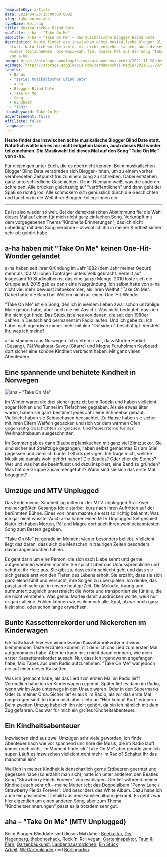 ```yaml
---
templateKey: article
date: 2021-04-25T16:00:00.000Z
slug: take-on-me-aha
typeName: Beitrag
title: Musikalisches Blind Date
subTitle: a-ha – "Take On Me"
seoTitle: a-ha – "Take On Me" – Das musikalische Blogger Blind Date
description: Heute findet das inzwischen achte musikalische Blogger Blind Date
  statt. Natürlich wollte ich es mir nicht entgehen lassen, auch dieses Mal
  wieder teilzunehmen. Die Musikwahl fiel dieses Mal auf den Song "Take On Me"
  von a-ha.
image: https://storage.googleapis.com/cardamonchai-media/2021-11-20/design-ohne-titel-jpg-imagine-382818_775935_1024_768/640.webp
ogImage: https://storage.googleapis.com/cardamonchai-media/2021-11-20/take-on-me-fb-png-imagine-080808_736046_1200_628/640.webp
labels:
  - Bands
  - "serie: Musikalisches Blind Date"
  - a-ha
  - Blogger Blind Date
  - Take On Me
  - Song
  - Kindheit
  - "1982"
focusKeyword: Take On Me
advertisement: false
affiliate: false
language: de
---
```


**Heute findet das inzwischen achte musikalische Blogger Blind Date statt. Natürlich wollte ich es mir nicht entgehen lassen, auch dieses Mal wieder teilzunehmen. Die Musikwahl fiel dieses Mal auf den Song "Take On Me" von a-ha.**

Für diejenigen unter Euch, die es noch nicht kennen: Beim musikalischen Blogger Blind Date verabreden sich Blogger⋆innen, um zu einem vorher verabredeten Zeitpunkt frei zu einem Song zu schreiben. Dabei entstehen ganz unterschiedliche Geschichten. Denn: Niemand weiß, was die anderen schreiben. Alle drücken gleichzeitig auf "veröffentlichen" und dann geht der Spaß so richtig los: Alle schmökern sich genüsslich durch die Geschichten und tauchen in die Welt ihrer Blogger-Kolleg⋆innen ein.

---

Es ist also wieder so weit. Bei der demokratischen Abstimmung fiel die Wahl dieses Mal auf einen für mich nicht ganz einfachen Song. Verknüpft mit dem vorgegebenen Thema "Kindheits-Erinnerungen", das ich nicht unbedingt mit dem Song verbinde – obwohl ich ihn in meiner Kindheit sicher sehr oft gehört habe.

## a-ha haben mit "Take On Me" keinen One-Hit-Wonder gelandet

a-ha haben seit ihrer Gründung im Jahr 1982 (dem Jahr meiner Geburt) mehr als 100 Millionen Tonträger unters Volk gebracht. Verteilt auf insgesamt 10 Studioalben ist das eine ganze Menge. 2010 löste sich die Gruppe auf. 2015 gab es dann eine Neugründung. Ich selbst hatte von a-ha nicht viel mehr bewusst mitbekommen, als ihren Welthit "Take On Me". Dabei hatte die Band bei Weitem nicht nur einen One-Hit-Wonder.

"Take On Me" ist ein Song, den ich in meinem Leben zwar schon unzählige Male gehört habe, aber noch nie mit Absicht. Was nicht bedeutet, dass ich ihn nicht gut finde. Das Stück ist eines von denen, die seit den 1980er Jahren in Deutschland permanent im Radio laufen. Und ich gebe zu: Ich habe mich irgendwie immer mehr mit den "Outsidern" beschäftigt. Versteht Ihr, was ich meine?

a-ha stammen aus Norwegen. Ich stelle mir vor, dass Morten Harket (Gesang), Pål Waaktaar-Savoy (Gitarre) und Magne Furuholmen Keyboard dort sicher eine schöne Kindheit verbracht haben. Mit ganz vielen Abenteuern.

## Eine spannende und behütete Kindheit in Norwegen

![aha – "Take On Me"](https://storage.googleapis.com/cardamonchai-media/2021-11-20/aha-take-on-e-jpeg-imagine-080808_776650_600_600/640.webp 'aha – "Take On Me"')

Im Winter waren die drei sicher ganz oft beim Rodeln und haben vielleicht sogar Höhlen und Tunnel im Tiefschnee gegraben. Als sie etwas älter waren, haben sie ganz bestimmt jedes Jahr eine Schneebar gebaut. Vielleicht haben sie Schneehasen beobachtet. Zu Hause haben sie sicher mit ihren Eltern Waffeln gebacken und sich vor dem warmen Ofen gegenseitig Geschichten vorgelesen. Und Papiersterne für den Weihnachtsbaum ausgeschnitten.

Im Sommer gab es dann Blaubeerpfannkuchen mit ganz viel Zimtzucker. Sie sind sicher auf Streifzüge gegangen, haben selbst gemachtes Eis am Stiel gegessen und ziemlich bunte T-Shirts getragen. Ich frage mich, welche Musik sie damals wohl gehört haben? Die Beatles? Oder eher die Stones? Wer und was hat sie beeinflusst und dazu inspiriert, eine Band zu gründen? Was hat die Gruppe zusammengeführt? Wann sind sie sich das erste Mal begegnet?

## Umzüge und MTV Unplugged

Das Ende meiner Kindheit lag mitten in der MTV Unplugged Ära. Zwei meiner größten Gesangs-Idole starben kurz nach ihren Auftritten auf der berühmten Bühne. Eines von ihnen machte sie erst so richtig bekannt. Was ich gar nicht wusste: Auch a-ha haben einen MTV Unplugged Set gespielt. Natürlich haben Morten, Pål und Magne dort auch ihren wohl bekanntesten Song zum Besten gegeben.

"Take On Me" ist gerade im Moment wieder besonders beliebt. Vielleicht liegt das daran, dass sich die Menschen in traurigen Zeiten besonders davon angesprochen fühlen.

Es geht darin um eine Person, die sich nach Liebe sehnt und gerne aufgenommen werden möchte. Sie spricht über das Unaussprechliche und schüttet ihr Herz aus. Sie gibt zu, dass es ihr schlecht geht und dass sie sich gerade erst von den Tiefen des Lebens erholt. Sie erzählt, dass sie sich ganz elend fühlt und versucht, ihre Sorgen zu überspielen. Ich denke, das passt auch sehr gut in unsere heutige Zeit. Die Melodie, traurig und aufmuntert zugleich unterstreicht die Worte und transportiert sie für alle, die sie nicht verstehen. Was genau Morten damit ausdrücken wollte, weiß nur er ganz alleine. Fühlen können wir es dennoch alle. Egal, ob wir noch ganz klein sind, oder schon lange erwachsen.

## Bunte Kassettenrekorder und Nickerchen im Kinderwagen

Ich hätte Euch hier von einem bunten Kassettenrekorder mit einer klemmenden Taste erzählen können, mit dem ich das Lied zum ersten Mal aufgenommen habe. Aber ich kann mich nicht daran erinnern, wie mein erster Kassettenrekorder aussah. Nur, dass ich irgendwann angefangen habe, Mix Tapes aus dem Radio aufzunehmen. "Take On Me" war jedoch nie auf einer dieser Kassetten.

Was ich gemacht habe, als das Lied zum ersten Mal im Radio lief? Vermutlich habe ich im Kinderwagen gepennt. Später lief es dann im Radio, wenn wir im Auto unterwegs in den Urlaub waren. Oder in den Supermarkt. Oder zu meiner Oma. Sicher lief er auch im Radio, als wir das erste Mal umgezogen sind. Ich kann mich aber mehr an "Hier kommt Kurt" erinnern. Beim zweiten Umzug habe ich ihn nicht gehört, da bin ich nämlich mit dem Zug gefahren. Das war für mich ein großes Kindheitsabenteuer.

## Ein Kindheitsabenteuer

Inzwischen sind aus zwei Umzügen sehr viele geworden, ich finde Abenteuer nach wie vor spannend und höre die Musik, die im Radio läuft immer noch nicht. Im Moment finde ich "Take On Me" aber gerade ziemlich super. Läuft es inzwischen vielleicht nicht mehr im Radio? Schaltet Ihr das manchmal ein?

Weil ich in meiner Kindheit leidenschaftlich gerne Erdbeeren geerntet und gegessen habe (so erzählt man sich), hatte ich unter anderem den Beatles Song "Strawberry Fields Forever" vorgeschlagen. Der lief während meiner Kindheit auch sehr oft – meine Mutter liebt das Doppelalbum "Penny Lane / Strawberry Fields Forever". Und besonders das White Album. Dazu habe ich auch ein passendes Titelbild aus dem Familienalbum gekramt. Es geht zwar hier eigentlich um einen anderen Song, aber zum Thema "Kindheitserinnerungen" passt es ja trotzdem sehr gut.

## aha – "Take On Me" (MTV Unplugged)

<YouTube id="-xKM3mGt2pE" />

Beim Blogger Blinddate sind dieses Mal dabei: [Beetkultur](https://www.beetkultur.de/), [Der Hagenberg](https://www.derhagenberg.de/), [thebohoshack](https://thebohoshack.de/), Rock ’n‘ Roll vegan, [Garteninspektor](https://www.garteninspektor.com/), [Faun & Farn](https://faunundfarn.de/), [Gartenbaukunst](https://gartenbaukunst.net/), [Laubenhausmädchen](https://laubenhausmaedchen.de/), [Ein Stück Arbeit](https://einstueckarbeit.de/), [WirGartenkinder](https://wirgartenkinder.de/) und [Berlingarten](https://www.berlingarten.de/).
